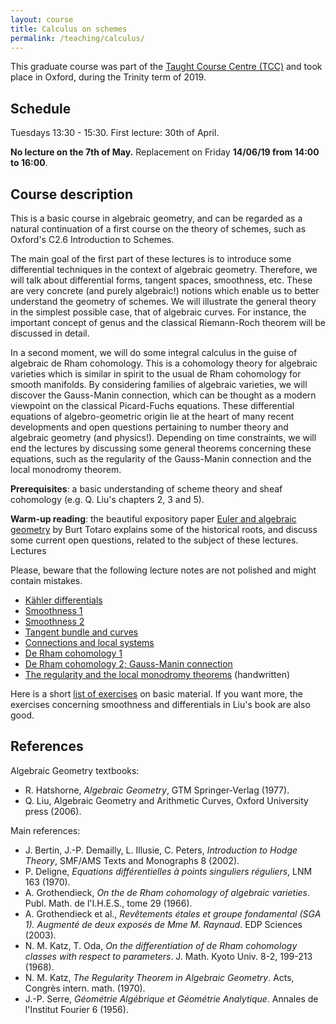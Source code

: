 ```yaml
---
layout: course
title: Calculus on schemes
permalink: /teaching/calculus/
---
```


This graduate course was part of the <a href="https://www.maths.ox.ac.uk/groups/tcc/" target="_blank">Taught Course Centre (TCC)</a> and took place in Oxford, during the Trinity term of 2019.

<h2>Schedule</h2>

Tuesdays 13:30 - 15:30. First lecture: 30th of April.

**No lecture on the 7th of May.** Replacement on Friday **14/06/19 from 14:00 to 16:00**.

<h2>Course description</h2>

This is a basic course in algebraic geometry, and can be regarded as a natural continuation of a first course on the theory of schemes, such as Oxford's C2.6 Introduction to Schemes.

The main goal of the first part of these lectures is to introduce some differential techniques in the context of algebraic geometry. Therefore, we will talk about differential forms, tangent spaces, smoothness, etc. These are very concrete (and purely algebraic!) notions which enable us to better understand the geometry of schemes. We will illustrate the general theory in the simplest possible case, that of algebraic curves. For instance, the important concept of genus and the classical Riemann-Roch theorem will be discussed in detail.

In a second moment, we will do some integral calculus in the guise of algebraic de Rham cohomology. This is a cohomology theory for algebraic varieties which is similar in spirit to the usual de Rham cohomology for smooth manifolds. By considering families of algebraic varieties, we will discover the Gauss-Manin connection, which can be thought as a modern viewpoint on the classical Picard-Fuchs equations. These differential equations of algebro-geometric origin lie at the heart of many recent developments and open questions pertaining to number theory and algebraic geometry (and physics!). Depending on time constraints, we will end the lectures by discussing some general theorems concerning these equations, such as the regularity of the Gauss-Manin connection and the local monodromy theorem.

**Prerequisites**: a basic understanding of scheme theory and sheaf cohomology (e.g. Q. Liu's chapters 2, 3 and 5).

**Warm-up reading**: the beautiful expository paper <a href="https://www.math.ucla.edu/~totaro/papers/public_html/euler.pdf" target="_blank">Euler and algebraic geometry</a> by Burt Totaro explains some of the historical roots, and discuss some current open questions, related to the subject of these lectures.
Lectures

Please, beware that the following lecture notes are not polished and might contain mistakes.
- [Kähler differentials](../calculus-1.pdf)
- [Smoothness 1](../calculus-2.pdf)
- [Smoothness 2](../calculus-3.pdf)
- [Tangent bundle and curves](../calculus-4.pdf)
- [Connections and local systems](../calculus-5.pdf)
- [De Rham cohomology 1](../calculus-6.pdf)
- [De Rham cohomology 2; Gauss-Manin connection](../calculus-7.pdf)
- [The regularity and the local monodromy theorems](../calculus-8.pdf) (handwritten)

Here is a short [list of exercises](../calculus-exercises.pdf) on basic material. If you want more, the exercises concerning smoothness and differentials in Liu's book are also good.

<h2>References</h2>

Algebraic Geometry textbooks:
- R. Hatshorne, *Algebraic Geometry*, GTM Springer-Verlag (1977).
- Q. Liu, Algebraic Geometry and Arithmetic Curves, Oxford University press (2006). 

Main references:
- J. Bertin, J.-P. Demailly, L. Illusie, C. Peters, *Introduction to Hodge Theory*, SMF/AMS Texts and Monographs 8 (2002).
- P. Deligne, *Equations différentielles à points singuliers réguliers*, LNM 163 (1970).
- A. Grothendieck, *On the de Rham cohomology of algebraic varieties*. Publ. Math. de l'I.H.E.S., tome 29 (1966).
- A. Grothendieck et al., *Revêtements étales et groupe fondamental (SGA 1). Augmenté de deux exposés de Mme M. Raynaud*. EDP Sciences (2003).
- N. M. Katz, T. Oda, *On the differentiation of de Rham cohomology classes with respect to parameters*. J. Math. Kyoto Univ. 8-2, 199-213 (1968).
- N. M. Katz, *The Regularity Theorem in Algebraic Geometry*. Acts, Congrès intern. math. (1970).
- J.-P. Serre, *Géométrie Algébrique et Géométrie Analytique*. Annales de l'Institut Fourier 6 (1956). 


